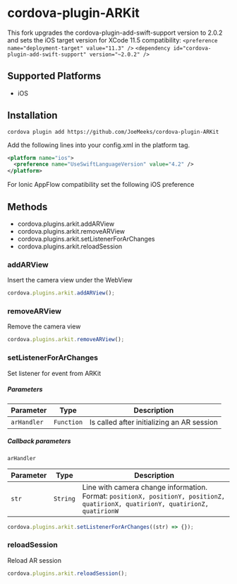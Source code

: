 # cordova-plugin-ARKit

This fork upgrades the cordova-plugin-add-swift-support version to 2.0.2 and sets the iOS target version for XCode 11.5 compatibility:
```<preference name="deployment-target" value="11.3" />```
```<dependency id="cordova-plugin-add-swift-support" version="~2.0.2" />```

## Supported Platforms

- iOS

## Installation

    cordova plugin add https://github.com/JoeMeeks/cordova-plugin-ARKit

Add the following lines into your config.xml in the platform tag.
```xml
<platform name="ios">
  <preference name="UseSwiftLanguageVersion" value="4.2" />
</platform>
```

For Ionic AppFlow compatibility set the following iOS preference

## Methods

- cordova.plugins.arkit.addARView
- cordova.plugins.arkit.removeARView
- cordova.plugins.arkit.setListenerForArChanges
- cordova.plugins.arkit.reloadSession

### addARView

Insert the camera view under the WebView

```js
cordova.plugins.arkit.addARView();
```

### removeARView

Remove the camera view

```js
cordova.plugins.arkit.removeARView();
```

### setListenerForArChanges

Set listener for event from ARKit

##### Parameters

| Parameter        | Type       | Description                                |
| ---------------- | ---------- | ------------------------------------------ |
| `arHandler`      | `Function` | Is called after initializing an AR session |

##### Callback parameters

`arHandler`

| Parameter  | Type      | Description                         |
| ---------- | --------- | ----------------------------------- |
|   `str`    | `String`  | Line with camera change information. <br> Format: `positionX, positionY, positionZ, quatirionX, quatirionY, quatirionZ, quatirionW` |


```js
cordova.plugins.arkit.setListenerForArChanges((str) => {});
```

### reloadSession

Reload AR session

```js
cordova.plugins.arkit.reloadSession();
```
